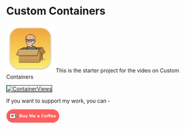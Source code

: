 # Custom Containers

![mac128](Images/mac128.png) This is the starter project for the video on Custom Containers

<a href="http://www.youtube.com/watch?feature=player_embedded&v=m36JEJkO6Y0
" target="_blank"><img src="http://img.youtube.com/vi/m36JEJkO6Y0/0.jpg" 
alt="ContainerViews" width="480" height="360" border="1" /></a>

If you want to support my work, you can - </br>

<a href='https://ko-fi.com/Z8Z22WRVG' target='_blank'><img height='36' style='border:0px;height:36px;' src='Images/kofi3.png' border='0' alt='Buy Me a Coffee at ko-fi.com' /></a>

